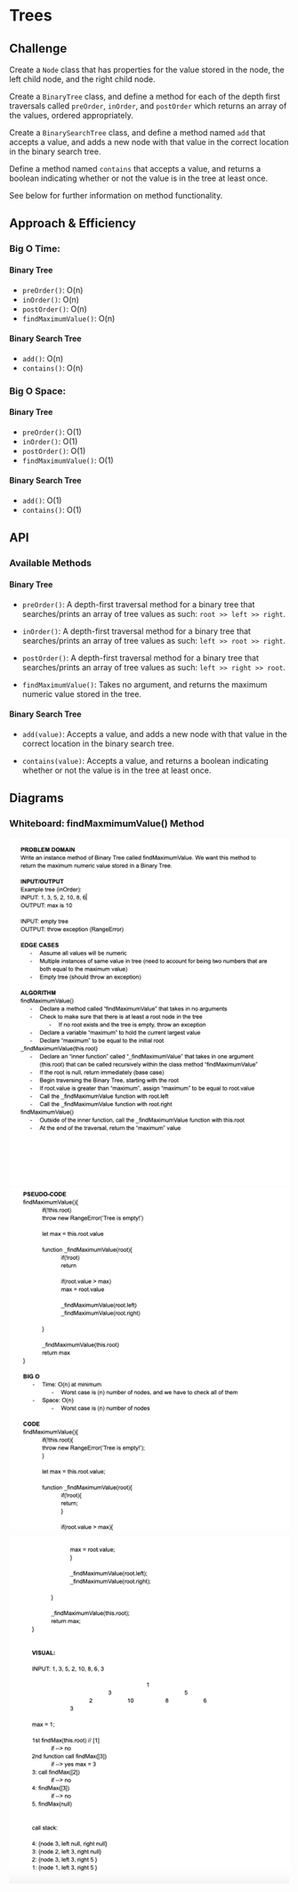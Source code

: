 # Trees

## Challenge

Create a `Node` class that has properties for the value stored in the node, the left child node, and the right child node.

Create a `BinaryTree` class, and define a method for each of the depth first traversals called `preOrder`, `inOrder`, and `postOrder` which returns an array of the values, ordered appropriately.

Create a `BinarySearchTree` class, and define a method named `add` that accepts a value, and adds a new node with that value in the correct location in the binary search tree.

Define a method named `contains` that accepts a value, and returns a boolean indicating whether or not the value is in the tree at least once.

See below for further information on method functionality.

## Approach & Efficiency

### Big O Time:

#### Binary Tree

- `preOrder()`: O(n)
- `inOrder()`: O(n)
- `postOrder()`: O(n)
- `findMaximumValue()`: O(n)

#### Binary Search Tree

- `add()`: O(n)
- `contains()`: O(n)

### Big O Space:

#### Binary Tree

- `preOrder()`: O(1)
- `inOrder()`: O(1)
- `postOrder()`: O(1)
- `findMaximumValue()`: O(1)

#### Binary Search Tree

- `add()`: O(1)
- `contains()`: O(1)

## API

### Available Methods

#### Binary Tree

- `preOrder()`: A depth-first traversal method for a binary tree that searches/prints an array of tree values as such: `root >> left >> right`.

- `inOrder()`: A depth-first traversal method for a binary tree that searches/prints an array of tree values as such: `left >> root >> right`.

* `postOrder()`: A depth-first traversal method for a binary tree that searches/prints an array of tree values as such: `left >> right >> root`.

* `findMaximumValue()`: Takes no argument, and returns the maximum numeric value stored in the tree.

#### Binary Search Tree

- `add(value)`: Accepts a value, and adds a new node with that value in the correct location in the binary search tree.

- `contains(value)`: Accepts a value, and returns a boolean indicating whether or not the value is in the tree at least once.

## Diagrams

### Whiteboard: findMaxmimumValue() Method

![findMaxValue Whiteboard 1](./findMaxValue1.png)
![findMaxValue Whiteboard 2](./findMaxValue2.png)
![findMaxValue Whiteboard 3](./findMaxValue3.png)